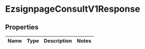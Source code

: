 
# EzsignpageConsultV1Response

## Properties
| Name | Type | Description | Notes |
| ------------ | ------------- | ------------- | ------------- |



